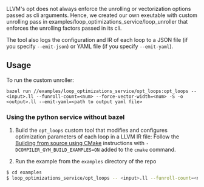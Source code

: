 LLVM's opt does not always enforce the unrolling or vectorization options passed as cli arguments. Hence, we created our own exeutable with custom unrolling pass in examples/loop_optimizations_service/loop_unroller that enforces the unrolling factors passed in its cli.

The tool also logs the configuration and IR of each loop to a JSON file (if you specify `--emit-json`) or YAML file (if you specify `--emit-yaml`).

## Usage

To run the custom unroller:
```
bazel run //examples/loop_optimizations_service/opt_loops:opt_loops -- <input>.ll --funroll-count=<num> --force-vector-width=<num> -S -o <output>.ll --emit-yaml=<path to output yaml file>
```

### Using the python service without bazel

1. Build the `opt_loops` custom tool that modifies and configures optimization parameters of each loop in a LLVM IR file:
Follow the [Building from source using CMake](../../INSTALL.md#building-from-source-with-cmake) instructions with `-DCOMPILER_GYM_BUILD_EXAMPLES=ON` added to the `cmake` command.

2. Run the example from the `examples` directory of the repo
```sh
$ cd examples
$ loop_optimizations_service/opt_loops -- <input>.ll --funroll-count=<num> --force-vector-width=<num> -S -o <output>.ll --emit-yaml=<path to output yaml file>
```
